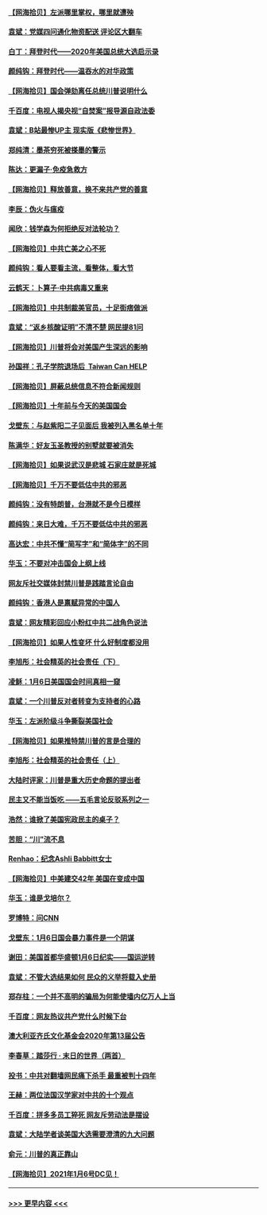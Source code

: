 #### [【网海拾贝】左派哪里掌权，哪里就遭殃](../pages/nsc993/n12715009.md?t=01272001) 
#### [袁斌：党媒四问通化物资配送 评论区大翻车](../pages/nsc993/n12714950.md?t=01272001) 
#### [白丁：拜登时代——2020年美国总统大选启示录](../pages/nsc993/n12714920.md?t=01272001) 
#### [颜纯钩：拜登时代——温吞水的对华政策](../pages/nsc993/n12713245.md?t=01272001) 
#### [【网海拾贝】国会弹劾离任总统川普说明什么](../pages/nsc993/n12712816.md?t=01272001) 
#### [千百度：电视人揭央视“自焚案”报导源自政法委](../pages/nsc993/n12709760.md?t=01272001) 
#### [袁斌：B站最惨UP主 现实版《悲惨世界》](../pages/nsc993/n12709686.md?t=01272001) 
#### [郑纯清：墨茶穷死被搽墨的警示](../pages/nsc993/n12709262.md?t=01272001) 
#### [陈达：更漏子·免疫急救方](../pages/nsc993/n12709244.md?t=01272001) 
#### [【网海拾贝】释放善意，换不来共产党的善意](../pages/nsc993/n12708361.md?t=01272001) 
#### [李辰：伪火与瘟疫](../pages/nsc993/n12707981.md?t=01272001) 
#### [闻欣：钱学森为何拒绝反对法轮功？](../pages/nsc993/n12707407.md?t=01272001) 
#### [【网海拾贝】中共亡美之心不死](../pages/nsc993/n12707621.md?t=01272001) 
#### [颜纯钩：看人要看主流，看整体，看大节](../pages/nsc993/n12707536.md?t=01272001) 
#### [云鹤天：卜算子‧中共病毒又重来](../pages/nsc993/n12707408.md?t=01272001) 
#### [【网海拾贝】中共制裁美官员，十足街痞做派](../pages/nsc993/n12705115.md?t=01272001) 
#### [袁斌：“返乡核酸证明”不清不楚 网民提81问](../pages/nsc993/n12704982.md?t=01272001) 
#### [【网海拾贝】川普将会对美国产生深远的影响](../pages/nsc993/n12703045.md?t=01272001) 
#### [孙国祥：孔子学院退场后  Taiwan Can HELP](../pages/nsc993/n12702430.md?t=01272001) 
#### [【网海拾贝】屏蔽总统信息不符合新闻规则](../pages/nsc993/n12699998.md?t=01272001) 
#### [【网海拾贝】十年前与今天的美国国会](../pages/nsc993/n12696993.md?t=01272001) 
#### [戈壁东：与赵紫阳二子见面后 我被列入黑名单十年](../pages/nsc993/n12696215.md?t=01272001) 
#### [陈满华：好友玉圣教授的别墅就要被消失](../pages/nsc993/n12695411.md?t=01272001) 
#### [【网海拾贝】如果说武汉是悲城 石家庄就是死城](../pages/nsc993/n12694589.md?t=01272001) 
#### [【网海拾贝】千万不要低估中共的邪恶](../pages/nsc993/n12692771.md?t=01272001) 
#### [颜纯钩：没有特朗普，台港就不是今日模样](../pages/nsc993/n12692678.md?t=01272001) 
#### [颜纯钩：来日大难，千万不要低估中共的邪恶](../pages/nsc993/n12692080.md?t=01272001) 
#### [高达宏：中共不懂“简写字”和“简体字”的不同](../pages/nsc993/n12692068.md?t=01272001) 
#### [华玉：不要对冲击国会上纲上线](../pages/nsc993/n12689948.md?t=01272001) 
#### [网友斥社交媒体封禁川普是践踏言论自由](../pages/nsc993/n12687482.md?t=01272001) 
#### [颜纯钩：香港人是禀赋异常的中国人](../pages/nsc993/n12685142.md?t=01272001) 
#### [袁斌：网友精彩回应小粉红中共二战角色说法](../pages/nsc993/n12684994.md?t=01272001) 
#### [【网海拾贝】如果人性变坏 什么好制度都没用](../pages/nsc993/n12683000.md?t=01272001) 
#### [李旭彤：社会精英的社会责任（下）](../pages/nsc993/n12680604.md?t=01272001) 
#### [凌稣：1月6日美国国会时间真相一窥](../pages/nsc993/n12682780.md?t=01272001) 
#### [袁斌：一个川普反对者转变为支持者的心路](../pages/nsc993/n12682700.md?t=01272001) 
#### [华玉：左派阶级斗争撕裂美国社会](../pages/nsc993/n12681226.md?t=01272001) 
#### [【网海拾贝】如果推特禁川普的言是合理的](../pages/nsc993/n12681232.md?t=01272001) 
#### [李旭彤：社会精英的社会责任（上）](../pages/nsc993/n12680501.md?t=01272001) 
#### [大陆时评家：川普是重大历史命题的提出者](../pages/nsc993/n12679904.md?t=01272001) 
#### [民主又不能当饭吃 ——五毛言论反驳系列之一](../pages/nsc993/n12679877.md?t=01272001) 
#### [浩然：谁掀了美国宪政民主的桌子？](../pages/nsc993/n12679850.md?t=01272001) 
#### [苦胆：“川”流不息](../pages/nsc993/n12678388.md?t=01272001) 
#### [Renhao：纪念Ashli Babbitt女士](../pages/nsc993/n12678359.md?t=01272001) 
#### [【网海拾贝】中美建交42年 美国在变成中国](../pages/nsc993/n12678324.md?t=01272001) 
#### [华玉：谁是戈培尔？](../pages/nsc993/n12677515.md?t=01272001) 
#### [罗博特：问CNN](../pages/nsc993/n12677172.md?t=01272001) 
#### [戈壁东：1月6日国会暴力事件是一个阴谋](../pages/nsc993/n12674639.md?t=01272001) 
#### [谢田：美国首都华盛顿1月6日纪实——国运逆转](../pages/nsc993/n12673190.md?t=01272001) 
#### [袁斌：不管大选结果如何 民众的义举将载入史册](../pages/nsc993/n12672787.md?t=01272001) 
#### [郑存柱：一个并不高明的骗局为何能使墙内亿万人上当](../pages/nsc993/n12671449.md?t=01272001) 
#### [千百度：网友热议共产党什么时候下台](../pages/nsc993/n12670442.md?t=01272001) 
#### [澳大利亚齐氏文化基金会2020年第13届公告](../pages/nsc993/n12670273.md?t=01272001) 
#### [李春草：踏莎行 · 末日的世界（两首）](../pages/nsc993/n12670253.md?t=01272001) 
#### [投书：中共对翻墙网民痛下杀手 最重被判十四年](../pages/nsc993/n12670190.md?t=01272001) 
#### [王赫：两位法国汉学家对中共的十个观点](../pages/nsc993/n12669593.md?t=01272001) 
#### [千百度：拼多多员工猝死 网友斥劳动法是摆设](../pages/nsc993/n12668081.md?t=01272001) 
#### [袁斌：大陆学者谈美国大选需要澄清的九大问题](../pages/nsc993/n12668023.md?t=01272001) 
#### [俞元：川普的真正靠山](../pages/nsc993/n12668000.md?t=01272001) 
#### [【网海拾贝】2021年1月6号DC见！](../pages/nsc993/n12664957.md?t=01272001) 

----
#### [ >>> 更早内容 <<< ](../indexes/nsc993-earlier.md)
